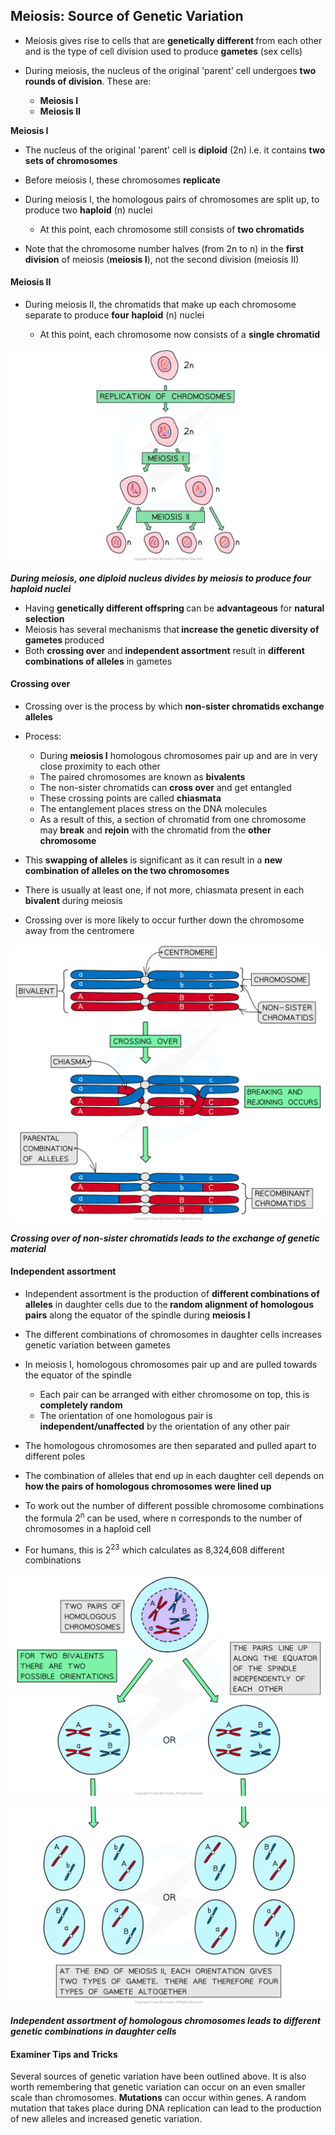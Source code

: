 Meiosis: Source of Genetic Variation
------------------------------------

* Meiosis gives rise to cells that are <b>genetically different </b>from each other and is the type of cell division used to produce <b>gametes</b> (sex cells)
* During meiosis, the nucleus of the original 'parent' cell undergoes <b>two rounds of division</b>. These are:

  + <b>Meiosis I</b>
  + <b>Meiosis II</b>

<b>Meiosis I</b>

* The nucleus of the original 'parent' cell is <b>diploid</b> (2n) i.e. it contains <b>two sets of chromosomes</b>
* Before meiosis I, these chromosomes <b>replicate</b>
* During meiosis I, the homologous pairs of chromosomes are split up, to produce two <b>haploid</b> (n) nuclei

  + At this point, each chromosome still consists of <b>two chromatids</b>
* Note that the chromosome number halves (from 2n to n) in the <b>first division</b> of meiosis (<b>meiosis I</b>), not the second division (meiosis II)

#### Meiosis II

* During meiosis II, the chromatids that make up each chromosome separate to produce <b>four</b> <b>haploid</b> (n) nuclei

  + At this point, each chromosome now consists of a <b>single chromatid</b>

![Meiosis I and II](Meiosis-I-and-II.png)

<i><b>During meiosis, one diploid nucleus divides by meiosis to produce four haploid nuclei</b></i>

* Having <b>genetically different offspring </b>can be <b>advantageous</b> for <b>natural selection</b>
* Meiosis has several mechanisms that<b> increase the genetic diversity of gametes </b>produced
* Both <b>crossing over</b> and<b> independent assortment</b> result in <b>different combinations of alleles</b> in gametes

#### Crossing over

* Crossing over is the process by which <b>non-sister chromatids exchange alleles</b>
* Process:

  + During <b>meiosis I</b> homologous chromosomes pair up and are in very close proximity to each other
  + The paired chromosomes are known as <b>bivalents</b>
  + The non-sister chromatids can <b>cross over</b> and get entangled
  + These crossing points are called <b>chiasmata</b>
  + The entanglement places stress on the DNA molecules
  + As a result of this, a section of chromatid from one chromosome may <b>break</b> and <b>rejoin</b> with the chromatid from the <b>other chromosome</b>
* This <b>swapping of alleles</b> is significant as it can result in a <b>new combination of alleles on the two chromosomes</b>
* There is usually at least one, if not more, chiasmata present in each <b>bivalent</b> during meiosis
* Crossing over is more likely to occur further down the chromosome away from the centromere

![Genetic Variation Crossing Over](Genetic-Variation-Crossing-Over.png)

<i><b>Crossing over of non-sister chromatids leads to the exchange of genetic material</b></i>

#### Independent assortment

* Independent assortment is the production of <b>different combinations of alleles</b> in daughter cells due to the<b> random alignment of homologous pairs</b> along the equator of the spindle during <b>meiosis I</b>
* The different combinations of chromosomes in daughter cells increases genetic variation between gametes
* In meiosis I, homologous chromosomes pair up and are pulled towards the equator of the spindle

  + Each pair can be arranged with either chromosome on top, this is <b>completely random</b>
  + The orientation of one homologous pair is <b>independent/unaffected</b> by the orientation of any other pair
* The homologous chromosomes are then separated and pulled apart to different poles
* The combination of alleles that end up in each daughter cell depends on<b> how the pairs of homologous chromosomes were lined up</b>
* To work out the number of different possible chromosome combinations the formula 2<sup>n</sup> can be used, where n corresponds to the number of chromosomes in a haploid cell
* For humans, this is 2<sup>23</sup> which calculates as 8,324,608 different combinations

![Independent assortment (1)](Independent-assortment-1.png)

![Independent assortment (2)](Independent-assortment-2.png)

<i><b>Independent assortment of homologous chromosomes leads to different genetic combinations in daughter cells</b></i>

#### Examiner Tips and Tricks

Several sources of genetic variation have been outlined above. It is also worth remembering that genetic variation can occur on an even smaller scale than chromosomes. <b>Mutations</b> can occur within genes. A random mutation that takes place during DNA replication can lead to the production of new alleles and increased genetic variation.